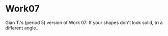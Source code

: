 # Work07
Gian T.'s (period 5) version of Work 07: If your shapes don't look solid, tri a different angle...
